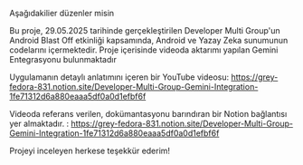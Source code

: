 Aşağıdakilier düzenler misin

Bu proje, 29.05.2025 tarihinde gerçekleştirilen Developer Multi Group'un Android Blast Off etkinliği kapsamında, Android ve Yazay Zeka sunumunun codelarını içermektedir.
Proje içerisinde videoda aktarımı yapılan Gemini Entegrasyonu bulunmaktadır

Uygulamanın detaylı anlatımını içeren bir YouTube videosu: https://grey-fedora-831.notion.site/Developer-Multi-Group-Gemini-Integration-1fe71312d6a880eaaa5df0a0d1efbf6f

Videoda referans verilen, dokümantasyonu barındıran bir Notion bağlantısı
yer almaktadır. : https://grey-fedora-831.notion.site/Developer-Multi-Group-Gemini-Integration-1fe71312d6a880eaaa5df0a0d1efbf6f

Projeyi inceleyen herkese teşekkür ederim!
